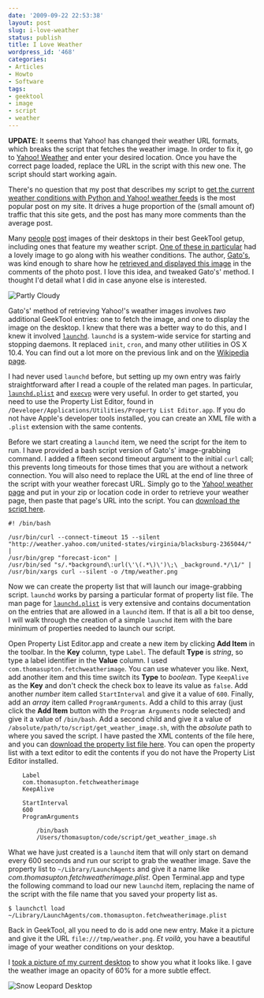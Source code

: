 ```yaml
---
date: '2009-09-22 22:53:38'
layout: post
slug: i-love-weather
status: publish
title: I Love Weather
wordpress_id: '468'
categories:
- Articles
- Howto
- Software
tags:
- geektool
- image
- script
- weather
---
```


**UPDATE**: It seems that Yahoo! has changed their weather URL formats, which breaks the script that fetches the weather image. In order to fix it, go to [Yahoo! Weather](http://weather.yahoo.com/) and enter your desired location. Once you have the correct page loaded, replace the URL in the script with this new one. The script should start working again.



There's no question that my post that describes my script to [get the current weather conditions with Python and Yahoo! weather feeds][script] is the most popular post on my site. It drives a huge proportion of the (small amount of) traffic that this site gets, and the post has many more comments than the average post.

[script]: http://www.thomasupton.com/blog/2008/04/yahoo-weather-feeds-with-python/

Many [people][flickr1] [post][flickr2] images of their desktops in their best GeekTool getup, including ones that feature my weather script. [One of these in particular][gato-image] had a lovely image to go along with his weather conditions. The author, [Gato's][gato-flickr], was kind enough to share how he [retrieved and displayed this image][gato-comment] in the comments of the photo post. I love this idea, and tweaked Gato's' method. I thought I'd detail what I did in case anyone else is interested.

![Partly Cloudy](http://farm3.static.flickr.com/2615/3951420535_9a3d34e105_o.png)

[flickr1]: http://www.flickr.com/photos/megatrond/3100049946/
[flickr2]: http://www.flickr.com/photos/donnyboy09/3436467554/
[gato-image]: http://www.flickr.com/photos/mgastongrillo/3858032308/
[gato-flickr]: http://www.flickr.com/photos/mgastongrillo/
[gato-comment]: http://www.flickr.com/photos/mgastongrillo/3858032308/#comment72157622208211629

Gato's' method of retrieving Yahoo!'s weather images involves *two* additional GeekTool entries: one to fetch the image, and one to display the image on the desktop. I knew that there was a better way to do this, and I knew it involved [`launchd`][launchd]. `launchd` is a system-wide service for starting and stopping daemons. It replaced `init`, `cron`, and many other utilities in OS X 10.4. You can find out a lot more on the previous link and on the [Wikipedia page][launchd-wiki].

[launchd]: http://developer.apple.com/macosx/launchd.html
[launchd-wiki]: http://en.wikipedia.org/wiki/Launchd

I had never used `launchd` before, but setting up my own entry was fairly straightforward after I read a couple of the related man pages. In particular, [`launchd.plist`][man-launchdplist] and [`execvp`][man-execvp] were very useful. In order to get started, you need to use the Property List Editor, found in `/Developer/Applications/Utilities/Property List Editor.app`. If you do not have Apple's developer tools installed, you can create an XML file with a `.plist` extension with the same contents.

[man-launchdplist]: x-man-page://launchd.plist
[man-execvp]: x-man-page://execvp

Before we start creating a `launchd` item, we need the script for the item to run. I have provided a bash script version of Gato's' image-grabbing command. I added a fifteen second timeout argument to the initial `curl` call; this prevents long timeouts for those times that you are without a network connection. You will also need to replace the URL at the end of line three of the script with your weather forecast URL. Simply go to the [Yahoo! weather page][yahoo-weather] and put in your zip or location code in order to retrieve your weather page, then paste that page's URL into the script. You can [download the script here][script-dl].

[script-dl]: http://www.thomasupton.com/wp/wp-content/uploads/2009/09/get_weather_image.sh.zip
[yahoo-weather]: http://weather.yahoo.com/

    #! /bin/bash
    
    /usr/bin/curl --connect-timeout 15 --silent "http://weather.yahoo.com/united-states/virginia/blacksburg-2365044/" |
    /usr/bin/grep "forecast-icon" |
    /usr/bin/sed "s/.*background\:url(\'\(.*\)\')\;\ _background.*/\1/" |
    /usr/bin/xargs curl --silent -o /tmp/weather.png

Now we can create the property list that will launch our image-grabbing script. `launchd` works by parsing a particular format of property list file. The man page for [`launchd.plist`][man-launchdplist] is very extensive and contains documentation on the entries that are allowed in a `launchd` item. If that is all a bit too dense, I will walk through the creation of a simple `launchd` item with the bare minimum of properties needed to launch our script.

Open Property List Editor.app and create a new item by clicking **Add Item** in the toolbar. In the **Key** column, type `Label`. The default **Type** is *string*, so type a label identifier in the **Value** column. I used `com.thomasupton.fetchweatherimage`. You can use whatever you like. Next, add another item and this time switch its **Type** to *boolean*. Type `KeepAlive` as the **Key** and don't check the check box to leave its value as `false`. Add another *number* item called `StartInterval` and give it a value of `600`. Finally, add an *array* item called `ProgramArguments`. Add a child to this array (just click the **Add Item** button with the `Program Arguments` node selected) and give it a value of `/bin/bash`. Add a second child and give it a value of `/absolute/path/to/script/get_weather_image.sh`, with the *absolute* path to where you saved the script. I have pasted the XML contents of the file here, and you can [download the property list file here][plist-dl]. You can open the property list with a text editor to edit the contents if you do not have the Property List Editor installed.

[plist-dl]: http://www.thomasupton.com/wp/wp-content/uploads/2009/09/com.thomasupton.fetchweatherimage.plist

    
    
    
    
    	Label
    	com.thomasupton.fetchweatherimage
    	KeepAlive
    	
    	StartInterval
    	600
    	ProgramArguments
    	
    		/bin/bash
    		/Users/thomasupton/code/script/get_weather_image.sh
    	
    
    

What we have just created is a `launchd` item that will only start on demand every 600 seconds and run our script to grab the weather image. Save the property list to `~/Library/LaunchAgents` and give it a name like *com.thomasupton.fetchweatherimage.plist*. Open Terminal.app and type the following command to load our new `launchd` item, replacing the name of the script with the file name that you saved your property list as.

    $ launchctl load ~/Library/LaunchAgents/com.thomasupton.fetchweatherimage.plist

Back in GeekTool, all you need to do is add one new entry. Make it a picture and give it the URL `file:///tmp/weather.png`. *Et voilà*, you have a beautiful image of your weather conditions on your desktop.

I [took a picture of my current desktop][desktop] to show you what it looks like. I gave the weather image an opacity of 60% for a more subtle effect.

[desktop]: http://www.flickr.com/photos/third/3946891446/
![Snow Leopard Desktop](http://farm3.static.flickr.com/2498/3946891446_da67c218a9.jpg)
